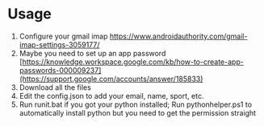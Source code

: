 # Usage

1. Configure your gmail imap https://www.androidauthority.com/gmail-imap-settings-3059177/
2. Maybe you need to set up an app password [https://knowledge.workspace.google.com/kb/how-to-create-app-passwords-000009237](https://support.google.com/accounts/answer/185833)
3. Download all the files
4. Edit the config.json to add your email, name, sport, etc.
5. Run runit.bat if you got your python installed; Run pythonhelper.ps1 to automatically install python but you need to get the permission straight
